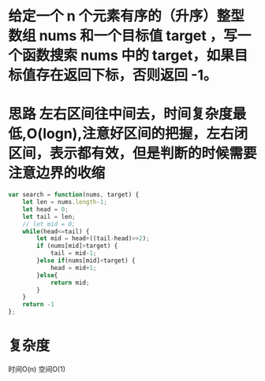 # 给定一个 n 个元素有序的（升序）整型数组 nums 和一个目标值 target  ，写一个函数搜索 nums 中的 target，如果目标值存在返回下标，否则返回 -1。

# 思路 左右区间往中间去，时间复杂度最低,O(logn),注意好区间的把握，左右闭区间，表示都有效，但是判断的时候需要注意边界的收缩

```js
var search = function(nums, target) {
    let len = nums.length-1;
    let head = 0;
    let tail = len;
    // let mid = 0;
    while(head<=tail) {
        let mid = head+((tail-head)>>2);
        if (nums[mid]>target) {
            tail = mid-1;
        }else if(nums[mid]<target) {
            head = mid+1;
        }else{
            return mid;
        }
    }
    return -1
};
```
# 复杂度
时间O(n)
空间O(1)
